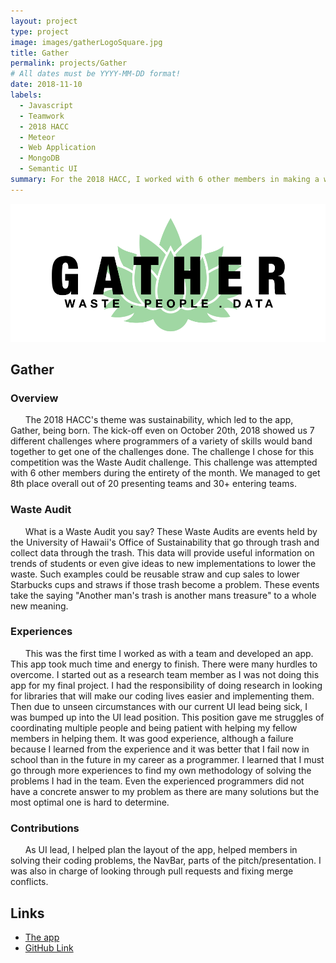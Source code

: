 ```yaml
---
layout: project
type: project
image: images/gatherLogoSquare.jpg
title: Gather
permalink: projects/Gather
# All dates must be YYYY-MM-DD format!
date: 2018-11-10
labels:
  - Javascript
  - Teamwork
  - 2018 HACC
  - Meteor
  - Web Application
  - MongoDB
  - Semantic UI
summary: For the 2018 HACC, I worked with 6 other members in making a web application.
---
```


<img class="ui medium rounded image" src="../images/Gather.png">

## Gather
### Overview
&nbsp;&nbsp;&nbsp;&nbsp;&nbsp;&nbsp;The 2018 HACC's theme was sustainability, which led to the app, Gather, being born. The kick-off even on October 20th, 2018 showed us 7 different challenges where programmers of a variety of skills would band together to get one of the challenges done. The challenge I chose for this competition was the Waste Audit challenge. This challenge was attempted with 6 other members during the entirety of the month. We managed to get 8th place overall out of 20 presenting teams and 30+ entering teams.

### Waste Audit
&nbsp;&nbsp;&nbsp;&nbsp;&nbsp;&nbsp;What is a Waste Audit you say? These Waste Audits are events held by the University of Hawaii's Office of Sustainability that go through trash and collect data through the trash. This data will provide useful information on trends of students or even give ideas to new implementations to lower the waste. Such examples could be reusable straw and cup sales to lower Starbucks cups and straws if those trash become a problem. These events take the saying "Another man's trash is another mans treasure" to a whole new meaning.

### Experiences 
&nbsp;&nbsp;&nbsp;&nbsp;&nbsp;&nbsp;This was the first time I worked as with a team and developed an app. This app took much time and energy to finish. There were many hurdles to overcome. I started out as a research team member as I was not doing this app for my final project. I had the responsibility of doing research in looking for libraries that will make our coding lives easier and implementing them. Then due to unseen circumstances with our current UI lead being sick, I was bumped up into the UI lead position. This position gave me struggles of coordinating multiple people and being patient with helping my fellow members in helping them. It was good experience, although a failure because I learned from the experience and it was better that I fail now in school than in the future in my career as a programmer. I learned that I must go through more experiences to find my own methodology of solving the problems I had in the team. Even the experienced programmers did not have a concrete answer to my problem as there are many solutions but the most optimal one is hard to determine.

### Contributions
&nbsp;&nbsp;&nbsp;&nbsp;&nbsp;&nbsp;As UI lead, I helped plan the layout of the app, helped members in solving their coding problems, the NavBar, parts of the pitch/presentation. I was also in charge of looking through pull requests and fixing merge conflicts. 

## Links
- [The app](http://gather.meteorapp.com/#/)
- [GitHub Link](https://github.com/HACC2018/The-Johnson-Family)